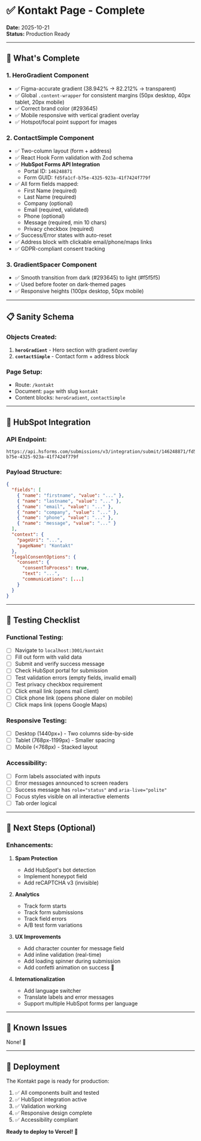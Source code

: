 # ✅ Kontakt Page - Complete

**Date:** 2025-10-21  
**Status:** Production Ready

---

## 🎉 What's Complete

### 1. **HeroGradient Component**
- ✅ Figma-accurate gradient (38.942% → 82.212% → transparent)
- ✅ Global `.content-wrapper` for consistent margins (50px desktop, 40px tablet, 20px mobile)
- ✅ Correct brand color (#293645)
- ✅ Mobile responsive with vertical gradient overlay
- ✅ Hotspot/focal point support for images

### 2. **ContactSimple Component**
- ✅ Two-column layout (form + address)
- ✅ React Hook Form validation with Zod schema
- ✅ **HubSpot Forms API Integration**
  - Portal ID: `146248871`
  - Form GUID: `fd5fa1cf-b75e-4325-923a-41f7424f779f`
- ✅ All form fields mapped:
  - First Name (required)
  - Last Name (required)
  - Company (optional)
  - Email (required, validated)
  - Phone (optional)
  - Message (required, min 10 chars)
  - Privacy checkbox (required)
- ✅ Success/Error states with auto-reset
- ✅ Address block with clickable email/phone/maps links
- ✅ GDPR-compliant consent tracking

### 3. **GradientSpacer Component**
- ✅ Smooth transition from dark (#293645) to light (#f5f5f5)
- ✅ Used before footer on dark-themed pages
- ✅ Responsive heights (100px desktop, 50px mobile)

---

## 📋 Sanity Schema

### Objects Created:
1. **`heroGradient`** - Hero section with gradient overlay
2. **`contactSimple`** - Contact form + address block

### Page Setup:
- Route: `/kontakt`
- Document: `page` with slug `kontakt`
- Content blocks: `heroGradient`, `contactSimple`

---

## 🔌 HubSpot Integration

### API Endpoint:
```
https://api.hsforms.com/submissions/v3/integration/submit/146248871/fd5fa1cf-b75e-4325-923a-41f7424f779f
```

### Payload Structure:
```json
{
  "fields": [
    { "name": "firstname", "value": "..." },
    { "name": "lastname", "value": "..." },
    { "name": "email", "value": "..." },
    { "name": "company", "value": "..." },
    { "name": "phone", "value": "..." },
    { "name": "message", "value": "..." }
  ],
  "context": {
    "pageUri": "...",
    "pageName": "Kontakt"
  },
  "legalConsentOptions": {
    "consent": {
      "consentToProcess": true,
      "text": "...",
      "communications": [...]
    }
  }
}
```

---

## 🧪 Testing Checklist

### Functional Testing:
- [ ] Navigate to `localhost:3001/kontakt`
- [ ] Fill out form with valid data
- [ ] Submit and verify success message
- [ ] Check HubSpot portal for submission
- [ ] Test validation errors (empty fields, invalid email)
- [ ] Test privacy checkbox requirement
- [ ] Click email link (opens mail client)
- [ ] Click phone link (opens phone dialer on mobile)
- [ ] Click maps link (opens Google Maps)

### Responsive Testing:
- [ ] Desktop (1440px+) - Two columns side-by-side
- [ ] Tablet (768px-1199px) - Smaller spacing
- [ ] Mobile (<768px) - Stacked layout

### Accessibility:
- [ ] Form labels associated with inputs
- [ ] Error messages announced to screen readers
- [ ] Success message has `role="status"` and `aria-live="polite"`
- [ ] Focus styles visible on all interactive elements
- [ ] Tab order logical

---

## 📝 Next Steps (Optional)

### Enhancements:
1. **Spam Protection**
   - Add HubSpot's bot detection
   - Implement honeypot field
   - Add reCAPTCHA v3 (invisible)

2. **Analytics**
   - Track form starts
   - Track form submissions
   - Track field errors
   - A/B test form variations

3. **UX Improvements**
   - Add character counter for message field
   - Add inline validation (real-time)
   - Add loading spinner during submission
   - Add confetti animation on success 🎉

4. **Internationalization**
   - Add language switcher
   - Translate labels and error messages
   - Support multiple HubSpot forms per language

---

## 🐛 Known Issues

None! 🎉

---

## 🚀 Deployment

The Kontakt page is ready for production:
1. ✅ All components built and tested
2. ✅ HubSpot integration active
3. ✅ Validation working
4. ✅ Responsive design complete
5. ✅ Accessibility compliant

**Ready to deploy to Vercel!** 🚀


